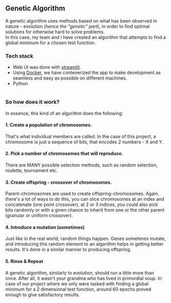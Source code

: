 ## Genetic Algorithm

A genetic algorithm uses methods based on what has been observed in nature - evolution (*hence the "genetic" part*), in order to find
optimal solutions for otherwise hard to solve problems. <br>
In this case, my team and I have created an algorithm that attempts to find a global minimum for a chosen test function.

### Tech stack
- Web UI was done with <a href="https://streamlit.io/">streamlit</a>.
- Using <a href="gowno">Docker</a>, we have contenerized the app to make development as seamless and easy as possible on different machines.
- Python
#
### So how does it work?

In essence, this kind of an algorithm does the following:

#### 1. Create a population of chromosomes. 
That's what individual members are called. In the case of this project, a chromosome is just a sequence of bits, that encodes 2 numbers - X and Y.

#### 2. Pick a number of chromosomes that will reproduce.
There are MANY possible selection methods, such as random selection, roulette, tournament etc.

#### 3. Create offspring - crossover of chromosomes.
Parent-chromosomes are used to create offspring-chromosomes. Again, there's a lot of ways to do this, you can slice chromosomes at an index and concatenate (one point crossover), at 2 or 3 indices,
you could also pick bits randomly or with a given chance to inherit from one or the other parent (granular or uniform crossover).

#### 4. Introduce a mutation (sometimes)
Just like in the real world, random things happen. Genes sometimes mutate, and introducing this random element to an algorithm helps in getting better results.
It's done in a similar manner to producing offspring.

#### 5. Rinse & Repeat
A genetic algorithm, similarly to evolution, should run a little more than once. After all, it wasn't your grandma who has lived in primordial soup.
In case of our project where we only were tasked with finding a global minimum for a 2 dimensional test function, around 60 epochs proved enough to give satisfactory results.
